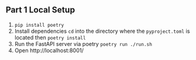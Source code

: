 ## Part 1 Local Setup

1. `pip install poetry`
2. Install dependencies `cd` into the directory where the `pyproject.toml` is located then `poetry install`
3. Run the FastAPI server via poetry `poetry run ./run.sh`
4. Open http://localhost:8001/
